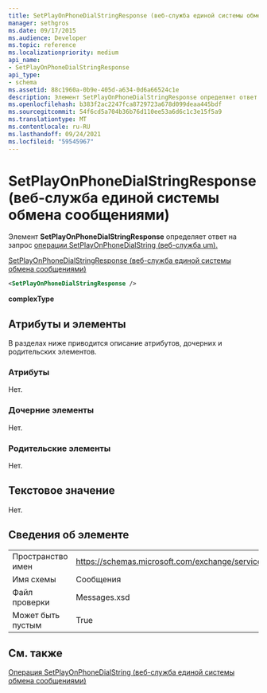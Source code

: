 ```yaml
---
title: SetPlayOnPhoneDialStringResponse (веб-служба единой системы обмена сообщениями)
manager: sethgros
ms.date: 09/17/2015
ms.audience: Developer
ms.topic: reference
ms.localizationpriority: medium
api_name:
- SetPlayOnPhoneDialStringResponse
api_type:
- schema
ms.assetid: 88c1960a-0b9e-405d-a634-0d6a66524c1e
description: Элемент SetPlayOnPhoneDialStringResponse определяет ответ на запрос операции SetPlayOnPhoneDialString (веб-служба um).
ms.openlocfilehash: b383f2ac2247fca8729723a678d099deaa445bdf
ms.sourcegitcommit: 54f6cd5a704b36b76d110ee53a6d6c1c3e15f5a9
ms.translationtype: MT
ms.contentlocale: ru-RU
ms.lasthandoff: 09/24/2021
ms.locfileid: "59545967"
---
```

# <a name="setplayonphonedialstringresponse-um-web-service"></a>SetPlayOnPhoneDialStringResponse (веб-служба единой системы обмена сообщениями)

Элемент **SetPlayOnPhoneDialStringResponse** определяет ответ на запрос [операции SetPlayOnPhoneDialString (веб-служба um).](setplayonphonedialstring-operation-um-web-service.md) 
  
[SetPlayOnPhoneDialStringResponse (веб-служба единой системы обмена сообщениями)](setplayonphonedialstringresponse-um-web-service.md)
  
```xml
<SetPlayOnPhoneDialStringResponse />
```

 **complexType**
## <a name="attributes-and-elements"></a>Атрибуты и элементы

В разделах ниже приводится описание атрибутов, дочерних и родительских элементов.
  
### <a name="attributes"></a>Атрибуты

Нет.
  
### <a name="child-elements"></a>Дочерние элементы

Нет.
  
### <a name="parent-elements"></a>Родительские элементы

Нет.
  
## <a name="text-value"></a>Текстовое значение

Нет.
  
## <a name="element-information"></a>Сведения об элементе

|||
|:-----|:-----|
|Пространство имен  <br/> |https://schemas.microsoft.com/exchange/services/2006/messages  <br/> |
|Имя схемы  <br/> |Сообщения  <br/> |
|Файл проверки  <br/> |Messages.xsd  <br/> |
|Может быть пустым  <br/> |True  <br/> |
   
## <a name="see-also"></a>См. также



[Операция SetPlayOnPhoneDialString (веб-служба единой системы обмена сообщениями)](setplayonphonedialstring-operation-um-web-service.md)

